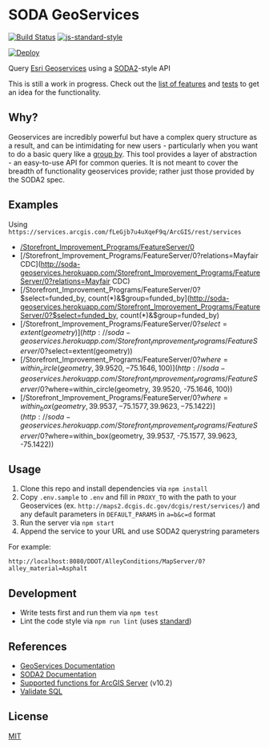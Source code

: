 # SODA GeoServices
[![Build Status](https://travis-ci.org/timwis/soda-geoservices.svg?branch=master)](https://travis-ci.org/timwis/soda-geoservices)
[![js-standard-style](https://img.shields.io/badge/code%20style-standard-brightgreen.svg)](http://standardjs.com/)

[![Deploy](https://www.herokucdn.com/deploy/button.svg)](https://heroku.com/deploy)

Query [Esri Geoservices](http://geoservices.github.io/) using a [SODA2](https://dev.socrata.com/docs/queries/)-style API

This is still a work in progress. Check out the [list of features](https://github.com/timwis/soda-geoservices/issues/1) and
[tests](test/query.test.js) to get an idea for the functionality.

## Why?
Geoservices are incredibly powerful but have a complex query structure as a result, and
can be intimidating for new users - particularly when you want to do a basic query
like a [group by](http://geoservices.github.io/query.html#aggregation-statistics).
This tool provides a layer of abstraction - an easy-to-use API for common queries.
It is not meant to cover the breadth of functionality geoservices provide; rather just
those provided by the SODA2 spec.

## Examples
Using `https://services.arcgis.com/fLeGjb7u4uXqeF9q/ArcGIS/rest/services`

* [/Storefront_Improvement_Programs/FeatureServer/0](http://soda-geoservices.herokuapp.com/Storefront_Improvement_Programs/FeatureServer/0)
* [/Storefront_Improvement_Programs/FeatureServer/0?relations=Mayfair CDC](http://soda-geoservices.herokuapp.com/Storefront_Improvement_Programs/FeatureServer/0?relations=Mayfair CDC)
* [/Storefront_Improvement_Programs/FeatureServer/0?$select=funded_by, count(*)&$group=funded_by](http://soda-geoservices.herokuapp.com/Storefront_Improvement_Programs/FeatureServer/0?$select=funded_by, count(*)&$group=funded_by)
* [/Storefront_Improvement_Programs/FeatureServer/0?$select=extent(geometry)](http://soda-geoservices.herokuapp.com/Storefront_Improvement_Programs/FeatureServer/0?$select=extent(geometry))
* [/Storefront_Improvement_Programs/FeatureServer/0?$where=within_circle(geometry, 39.9520, -75.1646, 100)](http://soda-geoservices.herokuapp.com/Storefront_Improvement_Programs/FeatureServer/0?$where=within_circle(geometry, 39.9520, -75.1646, 100))
* [/Storefront_Improvement_Programs/FeatureServer/0?$where=within_box(geometry, 39.9537, -75.1577, 39.9623, -75.1422)](http://soda-geoservices.herokuapp.com/Storefront_Improvement_Programs/FeatureServer/0?$where=within_box(geometry, 39.9537, -75.1577, 39.9623, -75.1422))

## Usage
1. Clone this repo and install dependencies via `npm install`
2. Copy `.env.sample` to `.env` and fill in `PROXY_TO` with the path to your Geoservices (ex. `http://maps2.dcgis.dc.gov/dcgis/rest/services/`)
and any default parameters in `DEFAULT_PARAMS` in `a=b&c=d` format
3. Run the server via `npm start`
4. Append the service to your URL and use SODA2 querystring parameters

For example:
```
http://localhost:8080/DDOT/AlleyConditions/MapServer/0?alley_material=Asphalt
```

## Development
* Write tests first and run them via `npm test`
* Lint the code style via `npm run lint` (uses [standard](http://standardjs.com))

## References
* [GeoServices Documentation](http://resources.arcgis.com/en/help/arcgis-rest-api/index.html#/Query_Map_Service_Layer/02r3000000p1000000/)
* [SODA2 Documentation](https://dev.socrata.com/docs/queries/)
* [Supported functions for ArcGIS Server](http://resources.arcgis.com/en/help/main/10.2/index.html#//015400000686000000) (v10.2)
* [Validate SQL](https://services.arcgis.com/fLeGjb7u4uXqeF9q/arcgis/rest/services/APPEALS_LIRB/FeatureServer/0/validateSQL)

## License
[MIT](LICENSE)
